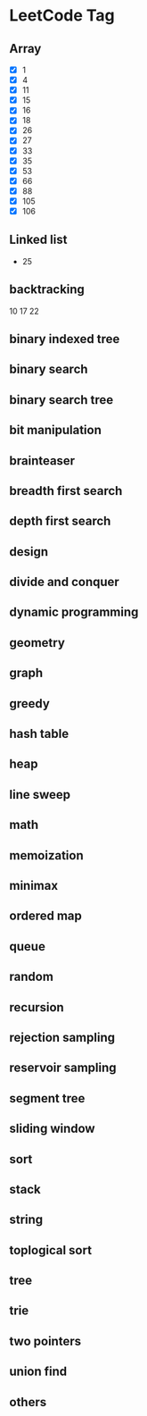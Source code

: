 

# LeetCode Tag

## Array

- [x] 1
- [x] 4
- [x] 11
- [x] 15
- [x] 16
- [x] 18
- [x] 26
- [x] 27
- [x] 33
- [x] 35
- [x] 53
- [x] 66
- [x] 88
- [x] 105
- [x] 106

## Linked list

- 25

## backtracking

10
17
22

## binary indexed tree

## binary search

## binary search tree

## bit manipulation

## brainteaser

## breadth first search

## depth first search

## design

## divide and conquer

## dynamic programming

## geometry

## graph

## greedy

## hash table

## heap

## line sweep

## math

## memoization

## minimax

## ordered map

## queue

## random

## recursion

## rejection sampling

## reservoir sampling

## segment tree

## sliding window

## sort

## stack

## string

## toplogical sort

## tree

## trie

## two pointers

## union find

## others
